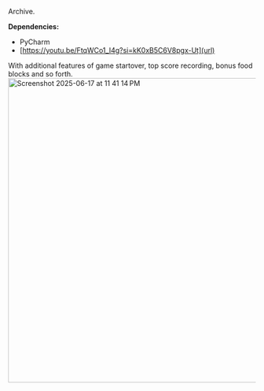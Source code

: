 Archive.

**Dependencies:**
- PyCharm
- [https://youtu.be/FtqWCo1_I4g?si=kK0xB5C6V8pgx-Ut](url)

With additional features of game startover, top score recording, bonus food blocks and so forth. 
<img width="618" alt="Screenshot 2025-06-17 at 11 41 14 PM" src="https://github.com/user-attachments/assets/e7fe7ab6-4629-437d-b5df-8023cbe128c9" />
